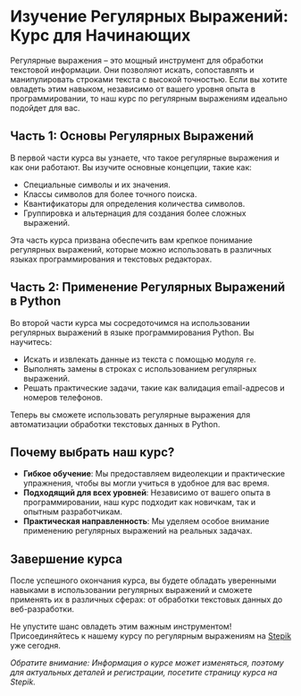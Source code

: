 # Изучение Регулярных Выражений: Курс для Начинающих

Регулярные выражения – это мощный инструмент для обработки текстовой информации. Они позволяют искать, сопоставлять и манипулировать строками текста с высокой точностью. Если вы хотите овладеть этим навыком, независимо от вашего уровня опыта в программировании, то наш курс по регулярным выражениям идеально подойдет для вас.

## Часть 1: Основы Регулярных Выражений

В первой части курса вы узнаете, что такое регулярные выражения и как они работают. Вы изучите основные концепции, такие как:

- Специальные символы и их значения.
- Классы символов для более точного поиска.
- Квантификаторы для определения количества символов.
- Группировка и альтернация для создания более сложных выражений.

Эта часть курса призвана обеспечить вам крепкое понимание регулярных выражений, которые можно использовать в различных языках программирования и текстовых редакторах.

## Часть 2: Применение Регулярных Выражений в Python

Во второй части курса мы сосредоточимся на использовании регулярных выражений в языке программирования Python. Вы научитесь:

- Искать и извлекать данные из текста с помощью модуля `re`.
- Выполнять замены в строках с использованием регулярных выражений.
- Решать практические задачи, такие как валидация email-адресов и номеров телефонов.

Теперь вы сможете использовать регулярные выражения для автоматизации обработки текстовых данных в Python.

## Почему выбрать наш курс?

- **Гибкое обучение**: Мы предоставляем видеолекции и практические упражнения, чтобы вы могли учиться в удобное для вас время.
- **Подходящий для всех уровней**: Независимо от вашего опыта в программировании, наш курс подходит как новичкам, так и опытным разработчикам.
- **Практическая направленность**: Мы уделяем особое внимание применению регулярных выражений на реальных задачах.

## Завершение курса

После успешного окончания курса, вы будете обладать уверенными навыками в использовании регулярных выражений и сможете применять их в различных сферах: от обработки текстовых данных до веб-разработки.

Не упустите шанс овладеть этим важным инструментом! Присоединяйтесь к нашему курсу по регулярным выражениям на [Stepik](https://stepik.org/course/107335/promo) уже сегодня.

*Обратите внимание: Информация о курсе может изменяться, поэтому для актуальных деталей и регистрации, посетите страницу курса на Stepik.*
